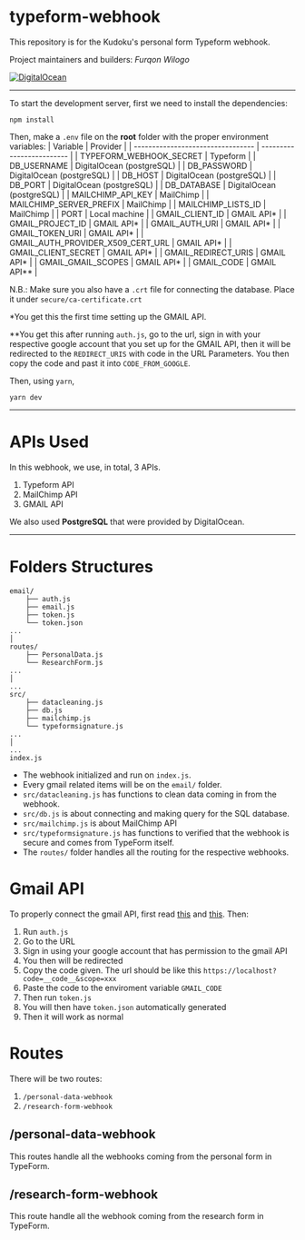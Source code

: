 # typeform-webhook
This repository is for the Kudoku's personal form Typeform webhook.

Project maintainers and builders: *Furqon Wilogo*

[![DigitalOcean](https://web-platforms.sfo2.digitaloceanspaces.com/WWW/Badge%203.svg)](https://typeform-webhook-lzjoq.ondigitalocean.app/)

---

To start the development server, first we need to install the dependencies:
```
npm install
```
Then, make a `.env` file on the **root** folder with the proper environment variables:
|            Variable               |         Provider          |
| --------------------------------- | ------------------------- |
| TYPEFORM_WEBHOOK_SECRET           | Typeform                  |
| DB_USERNAME                       | DigitalOcean (postgreSQL) |
| DB_PASSWORD                       | DigitalOcean (postgreSQL) |
| DB_HOST                           | DigitalOcean (postgreSQL) |
| DB_PORT                           | DigitalOcean (postgreSQL) |
| DB_DATABASE                       | DigitalOcean (postgreSQL) |
| MAILCHIMP_API_KEY                 | MailChimp                 |
| MAILCHIMP_SERVER_PREFIX           | MailChimp                 |
| MAILCHIMP_LISTS_ID                | MailChimp                 |
| PORT                              | Local machine             |
| GMAIL_CLIENT_ID                   | GMAIL API*                |
| GMAIL_PROJECT_ID                  | GMAIL API*                |
| GMAIL_AUTH_URI                    | GMAIL API*                |
| GMAIL_TOKEN_URI                   | GMAIL API*                |
| GMAIL_AUTH_PROVIDER_X509_CERT_URL | GMAIL API*                |
| GMAIL_CLIENT_SECRET               | GMAIL API*                |
| GMAIL_REDIRECT_URIS               | GMAIL API*                |
| GMAIL_GMAIL_SCOPES                | GMAIL API*                |
| GMAIL_CODE                        | GMAIL API**               |

N.B.: Make sure you also have a `.crt` file for connecting the database. Place it under `secure/ca-certificate.crt`

*You get this the first time setting up the GMAIL API.

**You get this after running `auth.js`, go to the url, sign in with your respective google account that you set up for the GMAIL API, then it will be redirected to the `REDIRECT_URIS` with code in the URL Parameters. You then copy the code and past it into `CODE_FROM_GOOGLE`.


Then, using `yarn`,
```
yarn dev
```
---
# APIs Used
In this webhook, we use, in total, 3 APIs.
1. Typeform API
2. MailChimp API
3. GMAIL API

We also used **PostgreSQL** that were provided by DigitalOcean.

---

# Folders Structures
```
email/
    ├── auth.js
    ├── email.js
    ├── token.js
    └── token.json
...
│  
routes/
    ├── PersonalData.js
    └── ResearchForm.js
...
│  
...
src/
    ├── datacleaning.js
    ├── db.js
    ├── mailchimp.js
    └── typeformsignature.js
...
│  
...
index.js
```

- The webhook initialized and run on `index.js`.
- Every gmail related items will be on the `email/` folder.
- `src/datacleaning.js` has functions to clean data coming in from the webhook.
- `src/db.js` is about connecting and making query for the SQL database.
- `src/mailchimp.js` is about MailChimp API
- `src/typeformsignature.js` has functions to verified that the webhook is secure and comes from TypeForm itself.
- The `routes/` folder handles all the routing for the respective webhooks.


# Gmail API
To properly connect the gmail API, first read [this](https://www.labnol.org/google-api-service-account-220405) and [this](https://developers.google.com/gmail/api/quickstart/nodejs). Then:
1. Run `auth.js`
2. Go to the URL
3. Sign in using your google account that has permission to the gmail API
4. You then will be redirected
5. Copy the code given. The url should be like this `https://localhost?code=__code__&scope=xxx`
6. Paste the code to the enviroment variable `GMAIL_CODE`
7. Then run `token.js`
8. You will then have `token.json` automatically generated
9. Then it will work as normal

# Routes

There will be two routes:
1. `/personal-data-webhook`
2. `/research-form-webhook`

## /personal-data-webhook
This routes handle all the webhooks coming from the personal form in TypeForm.

## /research-form-webhook
This route handle all the webhook coming from the research form in TypeForm.
